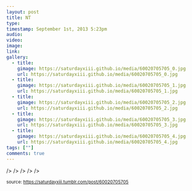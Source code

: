 ```yaml
---
layout: post
title: NT
type: 
timestamp: September 1st, 2013 5:23pm
audio: 
video: 
image: 
link: 
gallery:
  - title: 
    gimage: https://saturdayxiii.github.io/media/60020705705_0.jpg
    url: https://saturdayxiii.github.io/media/60020705705_0.jpg
  - title: 
    gimage: https://saturdayxiii.github.io/media/60020705705_1.jpg
    url: https://saturdayxiii.github.io/media/60020705705_1.jpg
  - title: 
    gimage: https://saturdayxiii.github.io/media/60020705705_2.jpg
    url: https://saturdayxiii.github.io/media/60020705705_2.jpg
  - title: 
    gimage: https://saturdayxiii.github.io/media/60020705705_3.jpg
    url: https://saturdayxiii.github.io/media/60020705705_3.jpg
  - title: 
    gimage: https://saturdayxiii.github.io/media/60020705705_4.jpg
    url: https://saturdayxiii.github.io/media/60020705705_4.jpg
tags: [""]
comments: true
---
```


 />
 />
 />
 />
 />
  
<small>source: https://saturdayxiii.tumblr.com/post/60020705705</small>